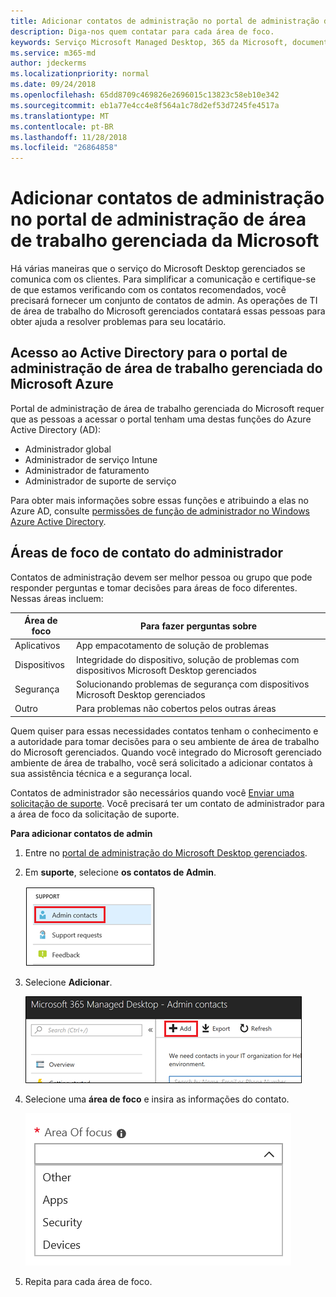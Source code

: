 ```yaml
---
title: Adicionar contatos de administração no portal de administração do Microsoft Desktop gerenciados
description: Diga-nos quem contatar para cada área de foco.
keywords: Serviço Microsoft Managed Desktop, 365 da Microsoft, documentação
ms.service: m365-md
author: jdeckerms
ms.localizationpriority: normal
ms.date: 09/24/2018
ms.openlocfilehash: 65dd8709c469826e2696015c13823c58eb10e342
ms.sourcegitcommit: eb1a77e4cc4e8f564a1c78d2ef53d7245fe4517a
ms.translationtype: MT
ms.contentlocale: pt-BR
ms.lasthandoff: 11/28/2018
ms.locfileid: "26864858"
---
```

# <a name="add-admin-contacts-in-microsoft-managed-desktop-admin-portal"></a>Adicionar contatos de administração no portal de administração de área de trabalho gerenciada da Microsoft

Há várias maneiras que o serviço do Microsoft Desktop gerenciados se comunica com os clientes. Para simplificar a comunicação e certifique-se de que estamos verificando com os contatos recomendados, você precisará fornecer um conjunto de contatos de admin. As operações de TI de área de trabalho do Microsoft gerenciados contatará essas pessoas para obter ajuda a resolver problemas para seu locatário. 

## <a name="azure-active-directory-access-for-microsoft-managed-desktop-admin-portal"></a>Acesso ao Active Directory para o portal de administração de área de trabalho gerenciada do Microsoft Azure

Portal de administração de área de trabalho gerenciada do Microsoft requer que as pessoas a acessar o portal tenham uma destas funções do Azure Active Directory (AD):
- Administrador global
- Administrador de serviço Intune
- Administrador de faturamento
- Administrador de suporte de serviço

Para obter mais informações sobre essas funções e atribuindo a elas no Azure AD, consulte [permissões de função de administrador no Windows Azure Active Directory](https://docs.microsoft.com/azure/active-directory/users-groups-roles/directory-assign-admin-roles). 

## <a name="admin-contact-focus-areas"></a>Áreas de foco de contato do administrador

Contatos de administração devem ser melhor pessoa ou grupo que pode responder perguntas e tomar decisões para áreas de foco diferentes. Nessas áreas incluem:

Área de foco | Para fazer perguntas sobre
--- | ---
Aplicativos | App empacotamento de solução de problemas
Dispositivos | Integridade do dispositivo, solução de problemas com dispositivos Microsoft Desktop gerenciados
Segurança | Solucionando problemas de segurança com dispositivos Microsoft Desktop gerenciados
Outro | Para problemas não cobertos pelos outras áreas

Quem quiser para essas necessidades contatos tenham o conhecimento e a autoridade para tomar decisões para o seu ambiente de área de trabalho do Microsoft gerenciados. Quando você integrado do Microsoft gerenciado ambiente de área de trabalho, você será solicitado a adicionar contatos à sua assistência técnica e a segurança local. 

Contatos de administrador são necessários quando você [Enviar uma solicitação de suporte](../working-with-managed-desktop/support.md). Você precisará ter um contato de administrador para a área de foco da solicitação de suporte. 

**Para adicionar contatos de admin**

1.  Entre no [portal de administração do Microsoft Desktop gerenciados](http://aka.ms/mwaasportal). 

2.  Em **suporte**, selecione **os contatos de Admin**. 

    ![Menu de suporte, contatos de Admin](images/admincontacts.png)

3. Selecione **Adicionar**.

    ![Botão Adicionar portal de administração](images/adminadd.png)

4.  Selecione uma **área de foco** e insira as informações do contato. 

    ![a lista de áreas de foco](images/areaoffocus.png)

5. Repita para cada área de foco. 

